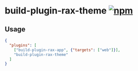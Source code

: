 # build-plugin-rax-theme [![npm](https://img.shields.io/npm/v/build-plugin-rax-theme.svg)](https://www.npmjs.com/package/build-plugin-rax-theme)


## Usage

```json
{
  "plugins": [
    ["build-plugin-rax-app", {"targets": ["web"]}],
    "build-plugin-rax-theme"
  ]
}
```
